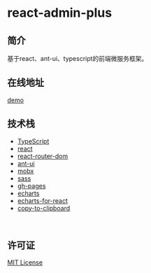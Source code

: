 # react-admin-plus

## 简介

基于react、ant-ui、typescript的前端微服务框架。

## 在线地址

<a href="https://www.liuguisheng.vip/react-admin-plus/#/login" target="blank">demo</a>

## 技术栈
 - [TypeScript](https://www.tslang.cn/docs/home.html)
 - [react](https://zh-hans.reactjs.org/)
 - [react-router-dom](https://github.com/ReactTraining/react-router/tree/master/packages/react-router-dom)
 - [ant-ui](https://ant.design/index-cn)
 - [mobx](https://mobx.js.org/README.html)
 - [sass](https://www.sass.hk/docs/)
 - [gh-pages](https://pages.github.com/)
 - [echarts](https://echarts.apache.org/zh/index.html)
 - [echarts-for-react](https://www.npmjs.com/package/echarts-for-react)
 - [copy-to-clipboard](https://www.npmjs.com/package/copy-to-clipboard)

<br/>

## 许可证

[MIT License](https://github.com/qisi007/react-admin-plus/blob/master/LICENSE)




